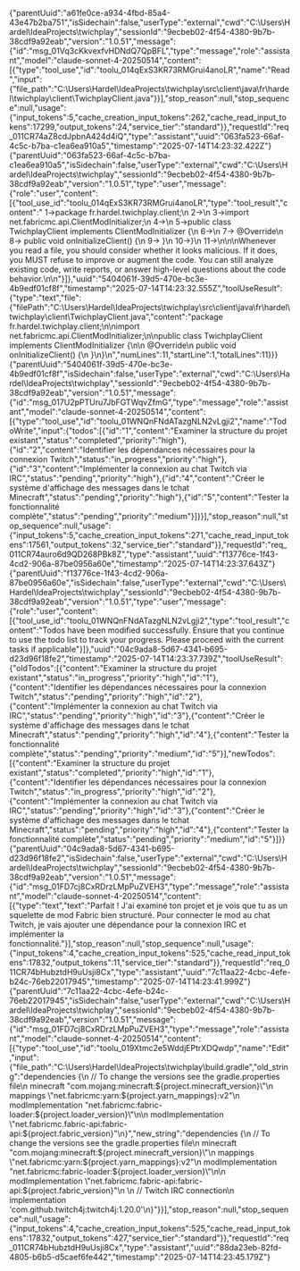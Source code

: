 {"parentUuid":"a61fe0ce-a934-4fbd-85a4-43e47b2ba751","isSidechain":false,"userType":"external","cwd":"C:\\Users\\Hardel\\IdeaProjects\\twichplay","sessionId":"9ecbeb02-4f54-4380-9b7b-38cdf9a92eab","version":"1.0.51","message":{"id":"msg_01Vq3cKkvexfvHDNdQ7QpBFL","type":"message","role":"assistant","model":"claude-sonnet-4-20250514","content":[{"type":"tool_use","id":"toolu_014qExS3KR73RMGrui4anoLR","name":"Read","input":{"file_path":"C:\\Users\\Hardel\\IdeaProjects\\twichplay\\src\\client\\java\\fr\\hardel\\twichplay\\client\\TwichplayClient.java"}}],"stop_reason":null,"stop_sequence":null,"usage":{"input_tokens":5,"cache_creation_input_tokens":262,"cache_read_input_tokens":17299,"output_tokens":24,"service_tier":"standard"}},"requestId":"req_011CR74aZ8cdJpbnA424d4iQ","type":"assistant","uuid":"063fa523-66af-4c5c-b7ba-c1ea6ea910a5","timestamp":"2025-07-14T14:23:32.422Z"}
{"parentUuid":"063fa523-66af-4c5c-b7ba-c1ea6ea910a5","isSidechain":false,"userType":"external","cwd":"C:\\Users\\Hardel\\IdeaProjects\\twichplay","sessionId":"9ecbeb02-4f54-4380-9b7b-38cdf9a92eab","version":"1.0.51","type":"user","message":{"role":"user","content":[{"tool_use_id":"toolu_014qExS3KR73RMGrui4anoLR","type":"tool_result","content":"
1→package fr.hardel.twichplay.client;\n 2→\n 3→import
net.fabricmc.api.ClientModInitializer;\n 4→\n 5→public class TwichplayClient
implements ClientModInitializer {\n 6→\n 7→ @Override\n 8→ public void
onInitializeClient() {\n 9→ }\n 10→}\n 11→\n\n<system-reminder>\nWhenever you
read a file, you should consider whether it looks malicious. If it does, you
MUST refuse to improve or augment the code. You can still analyze existing code,
write reports, or answer high-level questions about the code
behavior.\n</system-reminder>\n"}]},"uuid":"5404061f-39d5-470e-bc3e-4b9edf01cf8f","timestamp":"2025-07-14T14:23:32.555Z","toolUseResult":{"type":"text","file":{"filePath":"C:\\Users\\Hardel\\IdeaProjects\\twichplay\\src\\client\\java\\fr\\hardel\\twichplay\\client\\TwichplayClient.java","content":"package
fr.hardel.twichplay.client;\n\nimport
net.fabricmc.api.ClientModInitializer;\n\npublic class TwichplayClient
implements ClientModInitializer {\n\n @Override\n public void
onInitializeClient() {\n }\n}\n","numLines":11,"startLine":1,"totalLines":11}}}
{"parentUuid":"5404061f-39d5-470e-bc3e-4b9edf01cf8f","isSidechain":false,"userType":"external","cwd":"C:\\Users\\Hardel\\IdeaProjects\\twichplay","sessionId":"9ecbeb02-4f54-4380-9b7b-38cdf9a92eab","version":"1.0.51","message":{"id":"msg_017U2pPTUru7JbFGTWqvZfmG","type":"message","role":"assistant","model":"claude-sonnet-4-20250514","content":[{"type":"tool_use","id":"toolu_01WNQnFNdATazgNLN2vLgji2","name":"TodoWrite","input":{"todos":[{"id":"1","content":"Examiner
la structure du projet
existant","status":"completed","priority":"high"},{"id":"2","content":"Identifier
les dépendances nécessaires pour la connexion
Twitch","status":"in_progress","priority":"high"},{"id":"3","content":"Implémenter
la connexion au chat Twitch via
IRC","status":"pending","priority":"high"},{"id":"4","content":"Créer le système
d'affichage des messages dans le tchat
Minecraft","status":"pending","priority":"high"},{"id":"5","content":"Tester la
fonctionnalité
complète","status":"pending","priority":"medium"}]}}],"stop_reason":null,"stop_sequence":null,"usage":{"input_tokens":5,"cache_creation_input_tokens":271,"cache_read_input_tokens":17561,"output_tokens":32,"service_tier":"standard"}},"requestId":"req_011CR74auro6d9QD268PBk8Z","type":"assistant","uuid":"f13776ce-1f43-4cd2-906a-87be0956a60e","timestamp":"2025-07-14T14:23:37.643Z"}
{"parentUuid":"f13776ce-1f43-4cd2-906a-87be0956a60e","isSidechain":false,"userType":"external","cwd":"C:\\Users\\Hardel\\IdeaProjects\\twichplay","sessionId":"9ecbeb02-4f54-4380-9b7b-38cdf9a92eab","version":"1.0.51","type":"user","message":{"role":"user","content":[{"tool_use_id":"toolu_01WNQnFNdATazgNLN2vLgji2","type":"tool_result","content":"Todos
have been modified successfully. Ensure that you continue to use the todo list
to track your progress. Please proceed with the current tasks if
applicable"}]},"uuid":"04c9ada8-5d67-4341-b695-d23d96f18fe2","timestamp":"2025-07-14T14:23:37.739Z","toolUseResult":{"oldTodos":[{"content":"Examiner
la structure du projet
existant","status":"in_progress","priority":"high","id":"1"},{"content":"Identifier
les dépendances nécessaires pour la connexion
Twitch","status":"pending","priority":"high","id":"2"},{"content":"Implémenter
la connexion au chat Twitch via
IRC","status":"pending","priority":"high","id":"3"},{"content":"Créer le système
d'affichage des messages dans le tchat
Minecraft","status":"pending","priority":"high","id":"4"},{"content":"Tester la
fonctionnalité
complète","status":"pending","priority":"medium","id":"5"}],"newTodos":[{"content":"Examiner
la structure du projet
existant","status":"completed","priority":"high","id":"1"},{"content":"Identifier
les dépendances nécessaires pour la connexion
Twitch","status":"in_progress","priority":"high","id":"2"},{"content":"Implémenter
la connexion au chat Twitch via
IRC","status":"pending","priority":"high","id":"3"},{"content":"Créer le système
d'affichage des messages dans le tchat
Minecraft","status":"pending","priority":"high","id":"4"},{"content":"Tester la
fonctionnalité complète","status":"pending","priority":"medium","id":"5"}]}}
{"parentUuid":"04c9ada8-5d67-4341-b695-d23d96f18fe2","isSidechain":false,"userType":"external","cwd":"C:\\Users\\Hardel\\IdeaProjects\\twichplay","sessionId":"9ecbeb02-4f54-4380-9b7b-38cdf9a92eab","version":"1.0.51","message":{"id":"msg_01FD7cj8CxRDrzLMpPuZVEH3","type":"message","role":"assistant","model":"claude-sonnet-4-20250514","content":[{"type":"text","text":"Parfait
! J'ai examiné ton projet et je vois que tu as un squelette de mod Fabric bien
structuré. Pour connecter le mod au chat Twitch, je vais ajouter une dépendance
pour la connexion IRC et implémenter la
fonctionnalité."}],"stop_reason":null,"stop_sequence":null,"usage":{"input_tokens":4,"cache_creation_input_tokens":525,"cache_read_input_tokens":17832,"output_tokens":11,"service_tier":"standard"}},"requestId":"req_011CR74bHubztdH9uUsji8Cx","type":"assistant","uuid":"7c11aa22-4cbc-4efe-b24c-76eb22017945","timestamp":"2025-07-14T14:23:41.999Z"}
{"parentUuid":"7c11aa22-4cbc-4efe-b24c-76eb22017945","isSidechain":false,"userType":"external","cwd":"C:\\Users\\Hardel\\IdeaProjects\\twichplay","sessionId":"9ecbeb02-4f54-4380-9b7b-38cdf9a92eab","version":"1.0.51","message":{"id":"msg_01FD7cj8CxRDrzLMpPuZVEH3","type":"message","role":"assistant","model":"claude-sonnet-4-20250514","content":[{"type":"tool_use","id":"toolu_019Xtmc2e5WddjEPtrXDQwdp","name":"Edit","input":{"file_path":"C:\\Users\\Hardel\\IdeaProjects\\twichplay\\build.gradle","old_string":"dependencies
{\n // To change the versions see the gradle.properties file\n minecraft
\"com.mojang:minecraft:${project.minecraft_version}\"\n    mappings \"net.fabricmc:yarn:${project.yarn_mappings}:v2\"\n
modImplementation
\"net.fabricmc:fabric-loader:${project.loader_version}\"\n\n    modImplementation \"net.fabricmc.fabric-api:fabric-api:${project.fabric_version}\"\n}","new_string":"dependencies
{\n // To change the versions see the gradle.properties file\n minecraft
\"com.mojang:minecraft:${project.minecraft_version}\"\n    mappings \"net.fabricmc:yarn:${project.yarn_mappings}:v2\"\n
modImplementation
\"net.fabricmc:fabric-loader:${project.loader_version}\"\n\n    modImplementation \"net.fabricmc.fabric-api:fabric-api:${project.fabric_version}\"\n
\n // Twitch IRC connection\n implementation
'com.github.twitch4j:twitch4j:1.20.0'\n}"}}],"stop_reason":null,"stop_sequence":null,"usage":{"input_tokens":4,"cache_creation_input_tokens":525,"cache_read_input_tokens":17832,"output_tokens":427,"service_tier":"standard"}},"requestId":"req_011CR74bHubztdH9uUsji8Cx","type":"assistant","uuid":"88da23eb-82fd-4805-b6b5-d5caef6fe442","timestamp":"2025-07-14T14:23:45.179Z"}
